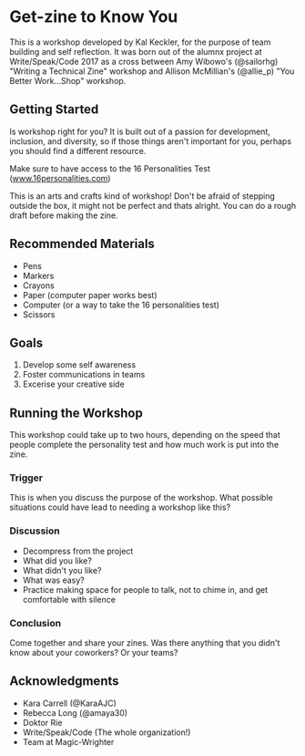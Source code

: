 # Get-zine to Know You

This is a workshop developed by Kal Keckler, for the purpose of team building and self reflection. It was born out of the alumnx project at Write/Speak/Code 2017 as a cross between Amy Wibowo's (@sailorhg) "Writing a Technical Zine" workshop and Allison McMillian's (@allie_p) "You Better Work...Shop" workshop. 

## Getting Started

Is workshop right for you? It is built out of a passion for development, inclusion, and diversity, so if those things aren't important for you, perhaps you should find a different resource.

Make sure to have access to the 16 Personalities Test  (www.16personalities.com)

This is an arts and crafts kind of workshop! Don't be afraid of stepping outside the box, it might not be perfect and thats alright. You can do a rough draft before making the zine. 

## Recommended Materials

- Pens
- Markers
- Crayons
- Paper (computer paper works best)
- Computer (or a way to take the 16 personalities test)
- Scissors

## Goals

1) Develop some self awareness
2) Foster communications in teams
3) Excerise your creative side


## Running the Workshop

This workshop could take up to two hours, depending on the speed that people complete the personality test and how much work is put into the zine.

### Trigger

This is when you discuss the purpose of the workshop. What possible situations could have lead to needing a workshop like this?

### Discussion

- Decompress from the project
- What did you like?
- What didn't you like?
- What was easy?
- Practice making space for people to talk, not to chime in, and get comfortable with silence

### Conclusion

Come together and share your zines. Was there anything that you didn't know about your coworkers? Or your teams? 

## Acknowledgments

* Kara Carrell (@KaraAJC)
* Rebecca Long (@amaya30)
* Doktor Rie
* Write/Speak/Code (The whole organization!)
* Team at Magic-Wrighter
